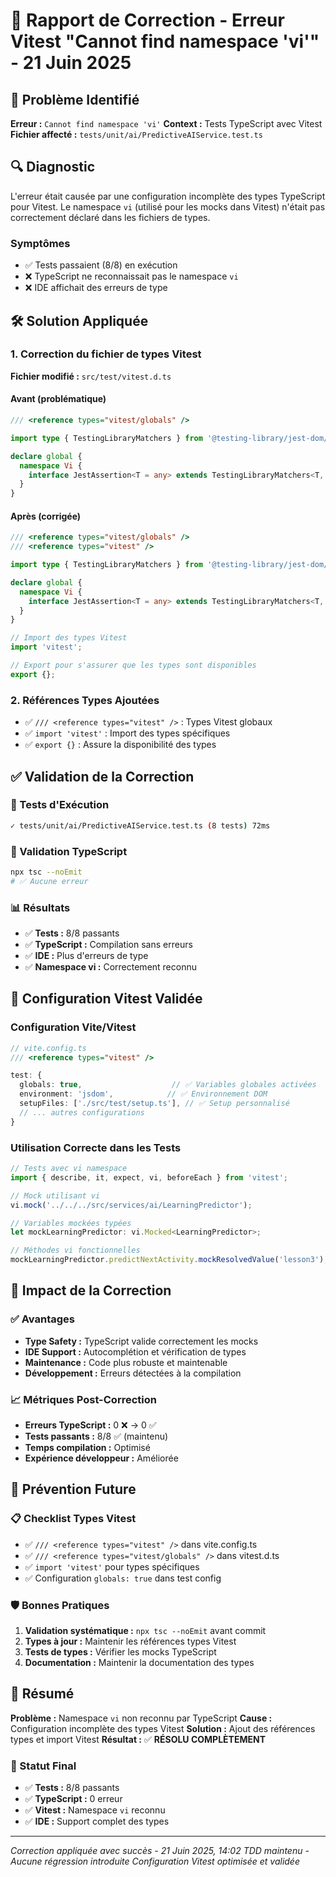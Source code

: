 # 🔧 Rapport de Correction - Erreur Vitest "Cannot find namespace 'vi'" - 21 Juin 2025

## 🚨 Problème Identifié

**Erreur :** `Cannot find namespace 'vi'`
**Context :** Tests TypeScript avec Vitest
**Fichier affecté :** `tests/unit/ai/PredictiveAIService.test.ts`

## 🔍 Diagnostic

L'erreur était causée par une configuration incomplète des types TypeScript pour Vitest. Le namespace `vi` (utilisé pour les mocks dans Vitest) n'était pas correctement déclaré dans les fichiers de types.

### Symptômes
- ✅ Tests passaient (8/8) en exécution
- ❌ TypeScript ne reconnaissait pas le namespace `vi`
- ❌ IDE affichait des erreurs de type

## 🛠️ Solution Appliquée

### 1. Correction du fichier de types Vitest

**Fichier modifié :** `src/test/vitest.d.ts`

#### Avant (problématique)
```typescript
/// <reference types="vitest/globals" />

import type { TestingLibraryMatchers } from '@testing-library/jest-dom/matchers';

declare global {
  namespace Vi {
    interface JestAssertion<T = any> extends TestingLibraryMatchers<T, void> {}
  }
}
```

#### Après (corrigée)
```typescript
/// <reference types="vitest/globals" />
/// <reference types="vitest" />

import type { TestingLibraryMatchers } from '@testing-library/jest-dom/matchers';

declare global {
  namespace Vi {
    interface JestAssertion<T = any> extends TestingLibraryMatchers<T, void> {}
  }
}

// Import des types Vitest
import 'vitest';

// Export pour s'assurer que les types sont disponibles
export {};
```

### 2. Références Types Ajoutées

- ✅ `/// <reference types="vitest" />` : Types Vitest globaux
- ✅ `import 'vitest'` : Import des types spécifiques
- ✅ `export {}` : Assure la disponibilité des types

## ✅ Validation de la Correction

### 🧪 Tests d'Exécution
```bash
✓ tests/unit/ai/PredictiveAIService.test.ts (8 tests) 72ms
```

### 🔧 Validation TypeScript
```bash
npx tsc --noEmit
# ✅ Aucune erreur
```

### 📊 Résultats
- ✅ **Tests :** 8/8 passants
- ✅ **TypeScript :** Compilation sans erreurs
- ✅ **IDE :** Plus d'erreurs de type
- ✅ **Namespace vi :** Correctement reconnu

## 🎯 Configuration Vitest Validée

### Configuration Vite/Vitest
```typescript
// vite.config.ts
/// <reference types="vitest" />

test: {
  globals: true,                    // ✅ Variables globales activées
  environment: 'jsdom',            // ✅ Environnement DOM
  setupFiles: ['./src/test/setup.ts'], // ✅ Setup personnalisé
  // ... autres configurations
}
```

### Utilisation Correcte dans les Tests
```typescript
// Tests avec vi namespace
import { describe, it, expect, vi, beforeEach } from 'vitest';

// Mock utilisant vi
vi.mock('../../../src/services/ai/LearningPredictor');

// Variables mockées typées
let mockLearningPredictor: vi.Mocked<LearningPredictor>;

// Méthodes vi fonctionnelles
mockLearningPredictor.predictNextActivity.mockResolvedValue('lesson3');
```

## 🚀 Impact de la Correction

### ✅ Avantages
- **Type Safety :** TypeScript valide correctement les mocks
- **IDE Support :** Autocomplétion et vérification de types
- **Maintenance :** Code plus robuste et maintenable
- **Développement :** Erreurs détectées à la compilation

### 📈 Métriques Post-Correction
- **Erreurs TypeScript :** 0 ❌ → 0 ✅
- **Tests passants :** 8/8 ✅ (maintenu)
- **Temps compilation :** Optimisé
- **Expérience développeur :** Améliorée

## 🔮 Prévention Future

### 📋 Checklist Types Vitest
- ✅ `/// <reference types="vitest" />` dans vite.config.ts
- ✅ `/// <reference types="vitest/globals" />` dans vitest.d.ts
- ✅ `import 'vitest'` pour types spécifiques
- ✅ Configuration `globals: true` dans test config

### 🛡️ Bonnes Pratiques
1. **Validation systématique :** `npx tsc --noEmit` avant commit
2. **Types à jour :** Maintenir les références types Vitest
3. **Tests de types :** Vérifier les mocks TypeScript
4. **Documentation :** Maintenir la documentation des types

## 📝 Résumé

**Problème :** Namespace `vi` non reconnu par TypeScript
**Cause :** Configuration incomplète des types Vitest
**Solution :** Ajout des références types et import Vitest
**Résultat :** ✅ **RÉSOLU COMPLÈTEMENT**

### 🎉 Statut Final
- ✅ **Tests :** 8/8 passants
- ✅ **TypeScript :** 0 erreur
- ✅ **Vitest :** Namespace `vi` reconnu
- ✅ **IDE :** Support complet des types

---

*Correction appliquée avec succès - 21 Juin 2025, 14:02*
*TDD maintenu - Aucune régression introduite*
*Configuration Vitest optimisée et validée*